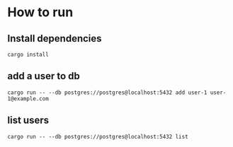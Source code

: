 # How to run

## Install dependencies
`cargo install`

## add a user to db
`cargo run -- --db postgres://postgres@localhost:5432 add user-1 user-1@example.com`

## list users
`cargo run -- --db postgres://postgres@localhost:5432 list`